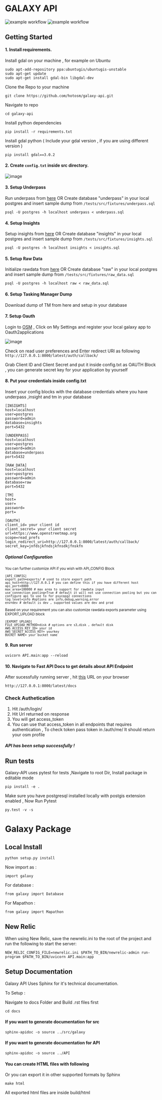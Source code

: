 # GALAXY API
![example workflow](https://github.com/hotosm/galaxy-api/actions/workflows/Unit-Test.yml/badge.svg)
![example workflow](https://github.com/hotosm/galaxy-api/actions/workflows/locust.yml/badge.svg)

## Getting Started 

#### 1. Install requirements.

Install gdal on your machine , for example on Ubuntu

```
sudo apt-add-repository ppa:ubuntugis/ubuntugis-unstable
sudo apt-get update
sudo apt-get install gdal-bin libgdal-dev
```

Clone the Repo to your machine 

``` git clone https://github.com/hotosm/galaxy-api.git ```

Navigate to repo 

``` cd galaxy-api ```

Install python dependencies

```pip install -r requirements.txt```

Install gdal python ( Include your gdal version , if you are using different version ) 
 
```pip install gdal==3.0.2```



#### 2. Create ```config.txt``` inside src directory.
![image](https://user-images.githubusercontent.com/36752999/188402566-80dc9633-5d4e-479c-97dc-9e8a4999b385.png)


#### 3. Setup Underpass 
  Run underpass from [here](https://github.com/hotosm/underpass/blob/master/doc/getting-started.md)  OR Create database "underpass" in your local postgres and insert sample dump from  ```/tests/src/fixtures/underpass.sql ```

```psql -U postgres -h localhost underpass < underpass.sql```
#### 4. Setup Insights 
Setup insights from [here](https://github.com/hotosm/insights) OR Create database "insights" in your local postgres and insert sample dump from  ```/tests/src/fixtures/insights.sql ```

```psql -U postgres -h localhost insights < insights.sql```

#### 5. Setup Raw Data  
Initialize rawdata from [here](https://github.com/hotosm/underpass/tree/master/raw) OR Create database "raw" in your local postgres and insert sample dump from  ```/tests/src/fixtures/raw_data.sql ```

```psql -U postgres -h localhost raw < raw_data.sql```


#### 6. Setup Tasking Manager Dump 
Download dump of TM from here and setup in your database 

#### 7. Setup Oauth 
Login to [OSM](https://www.openstreetmap.org/) , Click on My Settings and register your local galaxy app to Oauth2applications

![image](https://user-images.githubusercontent.com/36752999/188406664-371e4353-088c-4608-9761-7b652d4e396c.png)

Check on read user preferences and Enter redirect URI as following
```http://127.0.0.1:8000/latest/auth/callback/```

Grab Client ID and Client Secret and put it inside config.txt as OAUTH Block , you can generate secret key for your application by yourself


#### 8. Put your credentials inside config.txt
Insert your config blocks with the database credentials where you have underpass ,insight and tm in your database

```
[INSIGHTS]
host=localhost
user=postgres
password=admin
database=insights
port=5432

[UNDERPASS]
host=localhost
user=postgres
password=admin
database=underpass
port=5432

[RAW_DATA]
host=localhost
user=postgres
password=admin
database=raw
port=5432

[TM]
host=
user=
password=
port=

[OAUTH]
client_id= your client id 
client_secret= your client secret
url=https://www.openstreetmap.org
scope=read_prefs
login_redirect_uri=http://127.0.0.1:8000/latest/auth/callback/
secret_key=jnfdsjkfndsjkfnsdkjfnskfn
```

##### Optional Configuration
<sub>

You can further customize API if you wish with API_CONFIG Block 

```
[API_CONFIG]
export_path=exports/ # used to store export path
api_host=http://127.0.0.1 # you can define this if you have different host 
api_port=8000
max_area=100000 # max area to support for rawdata input 
use_connection_pooling=True # default it will not use connection pooling but you can configure api to use to for psycopg2 connections
log_level=info #options are info,debug,warning,error
env=dev # default is dev , supported values are dev and prod
```
Based on your requirement you can also customize rawdata exports parameter using EXPORT_UPLOAD block 

```
[EXPORT_UPLOAD]
FILE_UPLOAD_METHOD=disk # options are s3,disk , default disk
AWS_ACCESS_KEY_ID= your id 
AWS_SECRET_ACCESS_KEY= yourkey 
BUCKET_NAME= your bucket name 
```
</sub>

#### 9. Run server

```uvicorn API.main:app --reload```

#### 10. Navigate to Fast API Docs to get details about API Endpoint 

After sucessfully running server , hit [this](http://127.0.0.1:8000/latest/docs) URL on your browser

```http://127.0.0.1:8000/latest/docs```

### Check Authetication 

1. Hit /auth/login/
2. Hit Url returned on response 
3. You will get access_token 
4. You can use that access_token in all endpoints that requires authentication , To check token pass token in /auth/me/ It should return your osm profile 

##### API has been setup successfully ! 

## Run tests 

Galaxy-API uses pytest for tests ,Navigate to root Dir, Install package in editable mode


```pip install -e .```


Make sure you have postgresql installed locally with postgis extension enabled , Now Run Pytest


```py.test -v -s```

# Galaxy Package

## Local Install


```python setup.py install```

Now import as : 

```import galaxy```

For database : 

```from galaxy import Database```

For Mapathon : 

```from galaxy import Mapathon```

## New Relic
When using New Relic, save the newrelic.ini to the root of the project and run the following to start the server:

```NEW_RELIC_CONFIG_FILE=newrelic.ini $PATH_TO_BIN/newrelic-admin run-program $PATH_TO_BIN/uvicorn API.main:app```

## Setup Documentation

Galaxy API Uses Sphinx for it's technical documentation.

To Setup  : 

Navigate to docs Folder and Build .rst files first 

``` cd docs ```
#### If you want to generate documentation for src 
``` sphinx-apidoc -o source ../src/galaxy ```
#### If you want to generate documentation for API 
``` sphinx-apidoc -o source ../API ```
 
#### You can create HTML files with following 
Or you can export it in other supported formats by Sphinx

``` make html ```

All exported html files are inside build/html 
